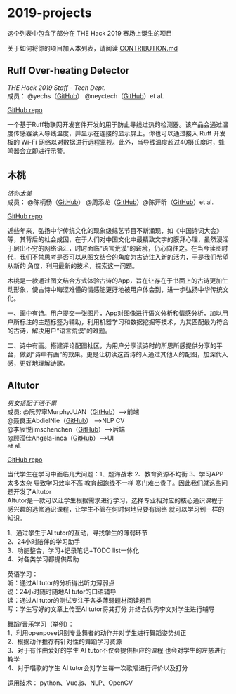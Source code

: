 # 2019-projects
这个列表中包含了部分在 THE Hack 2019 赛场上诞生的项目

关于如何将你的项目加入本列表，请阅读 [CONTRIBUTION.md](CONTRIBUTION.md)

## Ruff Over-heating Detector

*THE Hack 2019 Staff - Tech Dept.*  
成员： @yechs（[GitHub](https://github.com/yechs)） @neyctech（[GitHub](https://github.com/neyctech)）et al.

[GitHub repo](https://github.com/hackinit/ruff-overheating-detector)

一个基于Ruff物联网开发套件开发的用于防止导线过热的检测器。该产品会通过温度传感器读入导线温度，并显示在连接的显示屏上。你也可以通过接入 Ruff 开发板的 Wi-Fi 网络以对数据进行远程监视。此外，当导线温度超过40摄氏度时，蜂鸣器会立即进行示警。

## 木桃

*济你太美*  
成员： @陈柄畅（[GitHub](https://github.com/abingcbc)） @周添龙（[GitHub](https://github.com/TayloreZhou)）@陈开昕（[GitHub](https://github.com/ST-ern)）et al.

[GitHub repo](https://github.com/abingcbc/mutao)

近些年来，弘扬中华传统⽂化的现象级综艺节⽬不断涌现，如《中国诗词⼤会》等，其背后的社会成因，在于人们对中国文化中最精致文字的膜拜心理，虽然浸淫于层出不穷的⽹络语汇，时时⾯临“语⾔荒漠”的窘境，仍⼼向往之。在当今读图时代，我们不禁思考是否可以从图⽂结合的角度为古诗注⼊新的活⼒，于是我们希望从新的
角度，利⽤最新的技术，探索这⼀问题。

⽊桃是一款通过图⽂结合⽅式体验古诗的App，旨在让存在于书面上的古诗更加⽣动形象，使古诗中晦涩难懂的情感能更好地被用户体会到，进⼀步弘扬中华传统⽂化。

⼀、画中有诗。用户提交一张图⽚，App对图像进⾏语义分析和情感分析，加以用户所标注的主题标签为辅助，利用机器学习和数据挖掘等技术，为其匹配最为符合的古诗，解决用户“语⾔荒漠”的难题。

⼆、诗中有画。搭建评论配图社区，为⽤户分享读诗时的所思所感提供分享的平台，做到“诗中有画”的效果。更是让初读这⾸诗的⼈通过其他人的配图，加深代⼊感，更好地理解诗歌。

## AItutor

*男女搭配干活不累*  
成员: @阮羿寧MurphyJUAN（[GitHub](https://github.com/MurphyJUAN)）-->前端  
      @聂良玉AbdielNie（[GitHub](https://github.com/AbdielNie)）  -->NLP CV  
      @李辰悦jimschenchen（[GitHub](https://github.com/jimschenchen)）-->后端   
      @顾滢佳Angela-inca（[GitHub](https://github.com/Angela-inca)）-->UI    
      et al.  
      
[GitHub repo](https://github.com/MurphyJUAN/theHack2019nanNvdaPeiganHuobuLei)    

当代学生在学习中面临几大问题：1、题海战术 2、教育资源不均衡 3、学习APP太多太杂 导致学习效率不高 教育起跑线不一样 寒门难出贵子。因此我们就这些问题开发了AItutor    
AItutor是一款可以让学生根据需求进行学习，选择专业相对应的核心通识课程于感兴趣的选修通识课程，让学生不管在何时何地只要有网络 就可以学习到一样的知识。

1、通过学生于AI tutor的互动，寻找学生的薄弱环节    
2、24小时陪伴的学习助手     
3、功能整合，学习+记录笔记+TODO list一体化  
4、对各类学习都提供帮助  

英语学习：  
听：通过AI tutor的分析得出听力薄弱点  
         说：24小时随时随地AI tutor的口语辅导  
         读：通过AI tutor的测试专注于各类薄弱题材阅读题目  
         写：学生写好的文章上传至AI tutor将其打分 并结合优秀李文对学生进行辅导 
         
舞蹈/音乐学习（举例）：  
1、利用openpose识别专业舞者的动作并对学生进行舞蹈姿势纠正  
                     2、根据动作推荐有针对性的舞蹈学习资源  
                     3、对于有作曲爱好的学生 AI tutor不仅会提供相应的课程 也会对学生的左慈进行教学  
                     4、对于唱歌的学生 AI tutor会对学生每一次歌唱进行评价以及打分  
                     
运用技术： python、Vue.js、NLP、OpenCV  
